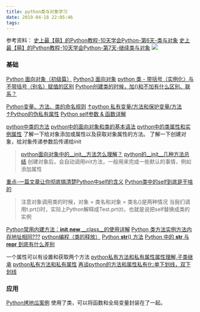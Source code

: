 ```yaml
---
title: python类与对象学习
date: 2019-04-18 22:05:46
tags:
---
```


参考资料：
[史上最【萌】的Python教程-10天学会Python-第6天-类与对象](https://www.bilibili.com/video/av17825900/?p=2)
[史上最【萌】的Python教程-10天学会Python-第7天-继续类与对象](https://www.bilibili.com/video/av17861945/?p=1)
![](https://lainundalice.oss-cn-beijing.aliyuncs.com/img/ACG.HD.00409.jpg)

<!-- more -->

### 基础
[Python 面向对象（初级篇）](https://www.cnblogs.com/wupeiqi/p/4493506.html)
[Python3 面向对象](http://www.runoob.com/python3/python3-class.html)
[python 类 - 带括号（实例化）与不带括号（别名）赋值的区别](https://blog.csdn.net/lrs1353281004/article/details/81612390)
[Python创建类的时候，加()和不加有什么区别、联系？](https://segmentfault.com/q/1010000015002874?utm_source=tag-newest)


[Python变量、方法、类的命名规则](https://blog.csdn.net/feikon2/article/details/79126774)
[↑python 私有变量/方法和保护变量/方法](https://www.cnblogs.com/ldw3432/p/8336571.html)
[↑Python的伪私有属性](http://www.cnblogs.com/blackmatrix/p/5600830.html)
[Python self参数 & 函数详解](https://blog.csdn.net/bing900713/article/details/60884931)

[python中类的方法](https://www.cnblogs.com/scolia/p/5598114.html)
[python中的面向对象和类的基本语法](https://www.cnblogs.com/scolia/p/5578021.html)
[python中的类属性和实例属性](https://www.cnblogs.com/scolia/p/5582268.html)
了解一下给对象添加或属性以及获取对象属性的方法。
了解一下创建对象，给对象传递参数后传递给init
>[python面向对象中的__init__方法怎么理解？](https://www.cnblogs.com/liyichen/p/5931840.html)
[python的__init__几种方法总结](https://www.cnblogs.com/qlshine/p/6049457.html)
创建对象后，会自动调用init方法，一般用来完成一些默认的事情，例如添加属性

[重点-一篇文章让你彻底搞清楚Python中self的含义](https://www.cnblogs.com/jessonluo/p/4717140.html)
[Python类中的self到底是干啥的](https://www.cnblogs.com/chownjy/p/8663024.html)
>注意对象调用类的时候，对象 = 类名和对象 = 类名()是两种情况
当我们调用t.prt()时，实际上Python解释成Test.prt(t)，也就是说把self替换成类的实例

[Python常用内建方法：__init__,__new__,__class__的使用详解](https://blog.csdn.net/qq_26442553/article/details/82464682)
[Python 类方法实例方法内存地址相同???](https://www.jianshu.com/p/9e947014549f)
[python编程（类的释放）](https://blog.csdn.net/feixiaoxing/article/details/78939452)
[Python __str__() 方法](http://www.runoob.com/note/41154)
[Python 中的 __str__ 与 __repr__ 到底有什么差别](http://baijiahao.baidu.com/s?id=1596817611604972751&wfr=spider&for=pc)

一个属性可以有设置和获取两个方法
[python私有方法和私有属性属性理解,子类继承](https://www.cnblogs.com/maxiaohei/p/7787256.html)
[python私有方法和私有属性](https://blog.csdn.net/liuskyter/article/details/80387726)
[再谈python的方法和属性私有化:单下划线，双下划线](https://blog.csdn.net/qq_26442553/article/details/82220476)

### 应用
[Python烤地瓜案例](https://blog.csdn.net/chenhua1125/article/details/79478458)
使用了类，可以将函数和全局变量封装在了一起。